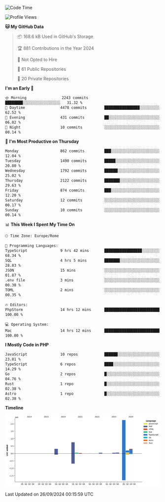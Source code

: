 <!--START_SECTION:waka-->
![Code Time](http://img.shields.io/badge/Code%20Time-5%2C329%20hrs%205%20mins-blue)

![Profile Views](http://img.shields.io/badge/Profile%20Views-0-blue)

**🐱 My GitHub Data** 

> 📦 168.6 kB Used in GitHub's Storage 
 > 
> 🏆 881 Contributions in the Year 2024
 > 
> 🚫 Not Opted to Hire
 > 
> 📜 61 Public Repositories 
 > 
> 🔑 20 Private Repositories 
 > 
**I'm an Early 🐤** 

```text
🌞 Morning                2243 commits        ████████░░░░░░░░░░░░░░░░░   31.32 % 
🌆 Daytime                4478 commits        ████████████████░░░░░░░░░   62.52 % 
🌃 Evening                431 commits         ██░░░░░░░░░░░░░░░░░░░░░░░   06.02 % 
🌙 Night                  10 commits          ░░░░░░░░░░░░░░░░░░░░░░░░░   00.14 % 
```
📅 **I'm Most Productive on Thursday** 

```text
Monday                   862 commits         ███░░░░░░░░░░░░░░░░░░░░░░   12.04 % 
Tuesday                  1490 commits        █████░░░░░░░░░░░░░░░░░░░░   20.80 % 
Wednesday                1792 commits        ██████░░░░░░░░░░░░░░░░░░░   25.02 % 
Thursday                 2122 commits        ███████░░░░░░░░░░░░░░░░░░   29.63 % 
Friday                   874 commits         ███░░░░░░░░░░░░░░░░░░░░░░   12.20 % 
Saturday                 12 commits          ░░░░░░░░░░░░░░░░░░░░░░░░░   00.17 % 
Sunday                   10 commits          ░░░░░░░░░░░░░░░░░░░░░░░░░   00.14 % 
```


📊 **This Week I Spent My Time On** 

```text
🕑︎ Time Zone: Europe/Rome

💬 Programming Languages: 
TypeScript               9 hrs 42 mins       █████████████████░░░░░░░░   68.34 % 
SQL                      4 hrs 5 mins        ███████░░░░░░░░░░░░░░░░░░   28.83 % 
JSON                     15 mins             ░░░░░░░░░░░░░░░░░░░░░░░░░   01.87 % 
.env file                3 mins              ░░░░░░░░░░░░░░░░░░░░░░░░░   00.38 % 
TOML                     2 mins              ░░░░░░░░░░░░░░░░░░░░░░░░░   00.35 % 

🔥 Editors: 
PhpStorm                 14 hrs 12 mins      █████████████████████████   100.00 % 

💻 Operating System: 
Mac                      14 hrs 12 mins      █████████████████████████   100.00 % 
```

**I Mostly Code in PHP** 

```text
JavaScript               10 repos            ██████░░░░░░░░░░░░░░░░░░░   23.81 % 
TypeScript               6 repos             ████░░░░░░░░░░░░░░░░░░░░░   14.29 % 
Go                       2 repos             █░░░░░░░░░░░░░░░░░░░░░░░░   04.76 % 
Rust                     1 repo              █░░░░░░░░░░░░░░░░░░░░░░░░   02.38 % 
Astro                    1 repo              █░░░░░░░░░░░░░░░░░░░░░░░░   02.38 % 
```



**Timeline**

![Lines of Code chart](https://raw.githubusercontent.com/frnwtr/frnwtr/main/assets/bar_graph.png)


 Last Updated on 26/09/2024 00:15:59 UTC
<!--END_SECTION:waka-->